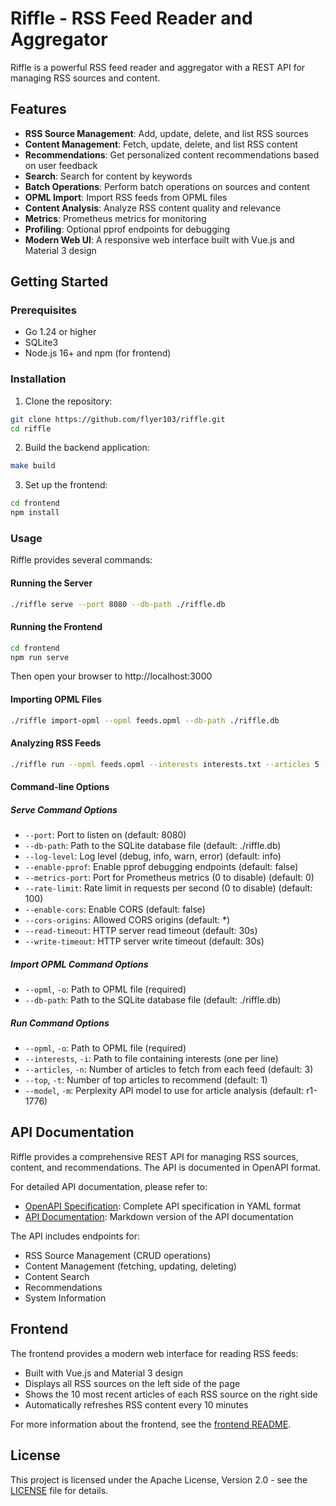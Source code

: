 # Riffle - RSS Feed Reader and Aggregator

Riffle is a powerful RSS feed reader and aggregator with a REST API for managing RSS sources and content.

## Features

- **RSS Source Management**: Add, update, delete, and list RSS sources
- **Content Management**: Fetch, update, delete, and list RSS content
- **Recommendations**: Get personalized content recommendations based on user feedback
- **Search**: Search for content by keywords
- **Batch Operations**: Perform batch operations on sources and content
- **OPML Import**: Import RSS feeds from OPML files
- **Content Analysis**: Analyze RSS content quality and relevance
- **Metrics**: Prometheus metrics for monitoring
- **Profiling**: Optional pprof endpoints for debugging
- **Modern Web UI**: A responsive web interface built with Vue.js and Material 3 design

## Getting Started

### Prerequisites

- Go 1.24 or higher
- SQLite3
- Node.js 16+ and npm (for frontend)

### Installation

1. Clone the repository:

```bash
git clone https://github.com/flyer103/riffle.git
cd riffle
```

2. Build the backend application:

```bash
make build
```

3. Set up the frontend:

```bash
cd frontend
npm install
```

### Usage

Riffle provides several commands:

#### Running the Server

```bash
./riffle serve --port 8080 --db-path ./riffle.db
```

#### Running the Frontend

```bash
cd frontend
npm run serve
```

Then open your browser to http://localhost:3000

#### Importing OPML Files

```bash
./riffle import-opml --opml feeds.opml --db-path ./riffle.db
```

#### Analyzing RSS Feeds

```bash
./riffle run --opml feeds.opml --interests interests.txt --articles 5 --top 10
```

#### Command-line Options

##### Serve Command Options
- `--port`: Port to listen on (default: 8080)
- `--db-path`: Path to the SQLite database file (default: ./riffle.db)
- `--log-level`: Log level (debug, info, warn, error) (default: info)
- `--enable-pprof`: Enable pprof debugging endpoints (default: false)
- `--metrics-port`: Port for Prometheus metrics (0 to disable) (default: 0)
- `--rate-limit`: Rate limit in requests per second (0 to disable) (default: 100)
- `--enable-cors`: Enable CORS (default: false)
- `--cors-origins`: Allowed CORS origins (default: *)
- `--read-timeout`: HTTP server read timeout (default: 30s)
- `--write-timeout`: HTTP server write timeout (default: 30s)

##### Import OPML Command Options
- `--opml`, `-o`: Path to OPML file (required)
- `--db-path`: Path to the SQLite database file (default: ./riffle.db)

##### Run Command Options
- `--opml`, `-o`: Path to OPML file (required)
- `--interests`, `-i`: Path to file containing interests (one per line)
- `--articles`, `-n`: Number of articles to fetch from each feed (default: 3)
- `--top`, `-t`: Number of top articles to recommend (default: 1)
- `--model`, `-m`: Perplexity API model to use for article analysis (default: r1-1776)

## API Documentation

Riffle provides a comprehensive REST API for managing RSS sources, content, and recommendations. The API is documented in OpenAPI format.

For detailed API documentation, please refer to:
- [OpenAPI Specification](docs/api.yaml): Complete API specification in YAML format
- [API Documentation](docs/api_readme.md): Markdown version of the API documentation

The API includes endpoints for:
- RSS Source Management (CRUD operations)
- Content Management (fetching, updating, deleting)
- Content Search
- Recommendations
- System Information

## Frontend

The frontend provides a modern web interface for reading RSS feeds:

- Built with Vue.js and Material 3 design
- Displays all RSS sources on the left side of the page
- Shows the 10 most recent articles of each RSS source on the right side
- Automatically refreshes RSS content every 10 minutes

For more information about the frontend, see the [frontend README](frontend/README.md).

## License

This project is licensed under the Apache License, Version 2.0 - see the [LICENSE](LICENSE) file for details.